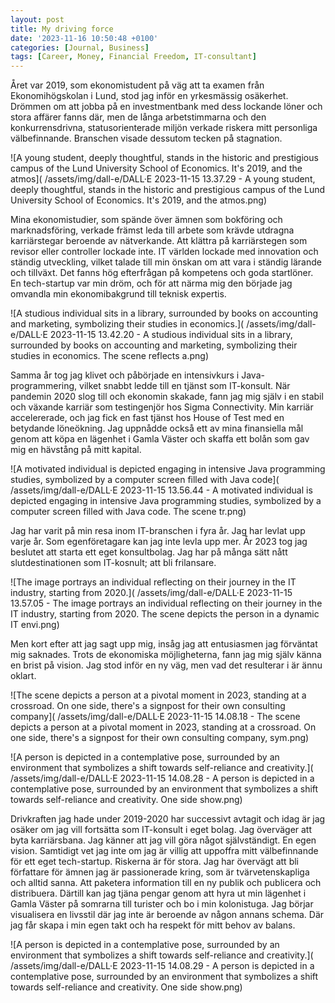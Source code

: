 ```yaml
---
layout: post
title: My driving force
date: '2023-11-16 10:50:48 +0100'
categories: [Journal, Business]
tags: [Career, Money, Financial Freedom, IT-consultant]
---
```


Året var 2019, som ekonomistudent på väg att ta examen från Ekonomihögskolan i Lund, stod jag inför
en yrkesmässig osäkerhet. Drömmen om att jobba på en investmentbank med dess lockande löner och
stora affärer fanns där, men de långa arbetstimmarna och den konkurrensdrivna, statusorienterade
miljön verkade riskera mitt personliga välbefinnande. Branschen visade dessutom tecken på stagnation.

![A young student, deeply thoughtful, stands in the historic and prestigious campus of the
Lund University School of Economics. It's 2019, and the atmos](
    /assets/img/dall-e/DALL·E 2023-11-15 13.37.29 - A young student, deeply thoughtful, stands in the historic and prestigious campus of the Lund University School of Economics. It's 2019, and the atmos.png)

Mina ekonomistudier, som spände över ämnen som bokföring och marknadsföring, verkade främst leda
till arbete som krävde utdragna karriärstegar beroende av nätverkande. Att klättra på karriärstegen
som revisor eller controller lockade inte. IT världen lockade med innovation och ständig utveckling,
vilket talade till min önskan om att vara i ständig lärande och tillväxt. Det fanns hög efterfrågan
på kompetens och goda startlöner. En tech-startup var min dröm, och för att närma mig den började
jag omvandla min ekonomibakgrund till teknisk expertis.

![A studious individual sits in a library, surrounded by books on accounting and marketing,
symbolizing their studies in economics.](
    /assets/img/dall-e/DALL·E 2023-11-15 13.42.20 - A studious individual sits in a library, surrounded by books on accounting and marketing, symbolizing their studies in economics. The scene reflects a.png)

Samma år tog jag klivet och påbörjade en intensivkurs i Java-programmering, vilket snabbt ledde till
en tjänst som IT-konsult. När pandemin 2020 slog till och ekonomin skakade, fann jag mig själv i en
stabil och växande karriär som testingenjör hos Sigma Connectivity. Min karriär accelererade, och
jag fick en fast tjänst hos House of Test med en betydande löneökning. Jag uppnådde också ett av
mina finansiella mål genom att köpa en lägenhet i Gamla Väster och skaffa ett bolån som gav mig en
hävstång på mitt kapital.

![A motivated individual is depicted engaging in intensive Java programming studies,
symbolized by a computer screen filled with Java code](
    /assets/img/dall-e/DALL·E 2023-11-15 13.56.44 - A motivated individual is depicted engaging in intensive Java programming studies, symbolized by a computer screen filled with Java code. The scene tr.png)

Jag har varit på min resa inom IT-branschen i fyra år. Jag har levlat upp varje år. Som
egenföretagare kan jag inte levla upp mer. År 2023 tog jag beslutet att starta ett eget konsultbolag.
Jag har på många sätt nått slutdestinationen som IT-kosnult; att bli frilansare.

![The image portrays an individual reflecting on their journey in the IT industry, starting from 2020.](
    /assets/img/dall-e/DALL·E 2023-11-15 13.57.05 - The image portrays an individual reflecting on their journey in the IT industry, starting from 2020. The scene depicts the person in a dynamic IT envi.png)

Men kort efter att jag sagt upp mig, insåg jag att entusiasmen jag förväntat mig saknades.
Trots de ekonomiska möjligheterna, fann jag mig själv känna en brist på vision.
Jag stod inför en ny väg, men vad det resulterar i är ännu oklart.

![The scene depicts a person at a pivotal moment in 2023, standing at a crossroad. On one side,
there's a signpost for their own consulting company](
    /assets/img/dall-e/DALL·E 2023-11-15 14.08.18 - The scene depicts a person at a pivotal moment in 2023, standing at a crossroad. On one side, there's a signpost for their own consulting company, sym.png)

![A person is depicted in a contemplative pose, surrounded by an environment that symbolizes a shift towards self-reliance and creativity.](
    /assets/img/dall-e/DALL·E 2023-11-15 14.08.28 - A person is depicted in a contemplative pose, surrounded by an environment that symbolizes a shift towards self-reliance and creativity. One side show.png)

Drivkraften jag hade under 2019-2020 har successivt avtagit och idag är jag osäker om jag vill fortsätta som IT-konsult i eget bolag. Jag överväger att byta karriärsbana. Jag känner att jag vill göra något självständigt. En egen vision. Samtidigt vet jag inte om jag är villig att uppoffra mitt välbefinnande för ett eget tech-startup. Riskerna är för stora. Jag har övervägt att bli författare för ämnen jag är passionerade kring, som är tvärvetenskapliga och alltid sanna. Att paketera information till en ny publik och publicera och distribuera. Därtill kan jag tjäna pengar genom att hyra ut min lägenhet i Gamla Väster på somrarna till turister och bo i min kolonistuga. Jag börjar visualisera en livsstil där jag inte är beroende av någon annans schema. Där jag får skapa i min egen takt och ha respekt för mitt behov av balans.

![A person is depicted in a contemplative pose, surrounded by an environment that symbolizes a shift towards self-reliance and creativity.](
    /assets/img/dall-e/DALL·E 2023-11-15 14.08.29 - A person is depicted in a contemplative pose, surrounded by an environment that symbolizes a shift towards self-reliance and creativity. One side show.png)